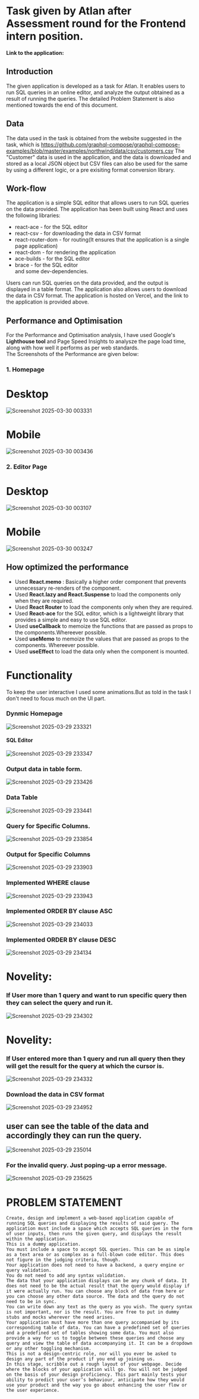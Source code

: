 # Task given by Atlan after Assessment round for the Frontend intern position.
<strong> Link to the application:</strong>
<br>
## Introduction
The given application is developed as a task for Atlan. It enables users to run SQL queries in an online editor, and analyze the output obtained as a result of running the queries.
The detailed Problem Statement is also mentioned towards the end of this document.

## Data
The data used in the task is obtained from the website suggested in the task, which is https://github.com/graphql-compose/graphql-compose-examples/blob/master/examples/northwind/data/csv/customers.csv The "Customer" data is used in the application, and the data is downloaded and stored as a local JSON object but CSV files can also be used for the same by using a different logic, or a pre exisiting format conversion library.

## Work-flow
The application is a simple SQL editor that allows users to run SQL queries on the data provided. The application has been built using React and uses the following libraries:<br/>
* react-ace - for the SQL editor <br/>
* react-csv - for downloading the data in CSV format<br/>
* react-router-dom - for routing(It ensures that the application is a single page application)<br/>
* react-dom - for rendering the application<br/>
* ace-builds - for the SQL editor<br/>
* brace - for the SQL editor <br/>
and some dev-dependencies.<br/>

Users can run SQL queries on the data provided, and the output is displayed in a table format. The application also allows users to download the data in CSV format. The application is hosted on Vercel, and the link to the application is provided above.
<br/>
## Performance and Optimisation
For the Performance and Optimisation analysis, I have used Google's <strong>Lighthouse tool </strong> and Page Speed Insights to analysze the page load time, along with how well it performs as per web standards.<br/>
The Screenshots of the Performance are given below:
<br/>
### 1. Homepage
# Desktop
![Screenshot 2025-03-30 003331](https://github.com/user-attachments/assets/3438e1ef-3820-4e25-b36b-11693e81bded)<br/>
# Mobile
![Screenshot 2025-03-30 003436](https://github.com/user-attachments/assets/4ad28447-d6f8-45dd-8efe-e2e4d646812f)

### 2. Editor Page 
# Desktop
![Screenshot 2025-03-30 003107](https://github.com/user-attachments/assets/b70901a1-998f-4847-8646-d31d7364568a)<br/>
# Mobile
![Screenshot 2025-03-30 003247](https://github.com/user-attachments/assets/1b08c774-a208-4316-a27a-cd52041fab87)<br/>

## How optimized the performance 
* Used <strong> React.memo </strong>: Basically a higher order component that prevents unnecessary re-renders of the component.
* Used <strong>React.lazy and React.Suspense</strong> to load the components only when they are required.   
* Used <strong>React Router</strong> to load the components only when they are required.
* Used <strong>React-ace</strong> for the SQL editor, which is a lightweight library that provides a simple and easy to use SQL editor.
* Used <strong>useCallback</strong> to memoize the functions that are passed as props to the components.Whereever possible.
* Used <strong>useMemo</strong> to memoize the values that are passed as props to the components. Whereever possible.
* Used <strong>useEffect</strong> to load the data only when the component is mounted.<br/>

# Functionality
To keep the user interactive I used some animations.But as told in the task I don't need to focus much on the UI part.
### Dynmic Homepage<br/>
![Screenshot 2025-03-29 233321](https://github.com/user-attachments/assets/7b988ab4-5aea-4ce4-9d37-acd2c6f16f62)
#### SQL Editor<br/>
![Screenshot 2025-03-29 233347](https://github.com/user-attachments/assets/5eaaae08-c932-42af-8681-80fd2cc445bb)

### Output data in table form.<br/>
![Screenshot 2025-03-29 233426](https://github.com/user-attachments/assets/6f419d1f-3505-450c-a774-1963bc74782f)
### Data Table
![Screenshot 2025-03-29 233441](https://github.com/user-attachments/assets/aca8771e-891f-45ca-a0ef-474ee69c49da)
### Query for Specific Columns.<br/>
![Screenshot 2025-03-29 233854](https://github.com/user-attachments/assets/4d5ccc5c-c008-4e0d-a166-a92f8ed8dbbd)
### Output for Specific Columns<br/>
![Screenshot 2025-03-29 233903](https://github.com/user-attachments/assets/ca40fcde-d6f5-4357-8c00-464d7307ed63)
### Implemented WHERE clause<br/>
![Screenshot 2025-03-29 233943](https://github.com/user-attachments/assets/0c399a05-18c2-42a5-b872-28af3d83430e)
### Implemented ORDER BY clause <strong>ASC</strong><br/>
![Screenshot 2025-03-29 234033](https://github.com/user-attachments/assets/fd8665b0-b2c5-4c14-af4f-d6bbc12395ca)
### Implemented ORDER BY clause <strong>DESC</strong><br/>
![Screenshot 2025-03-29 234134](https://github.com/user-attachments/assets/b04c9e21-7626-4b47-869b-bc912ba1c8b6)
# Novelity: 
### If User more than 1 query and want to run specific query then they can select the query and run it.<br/>
![Screenshot 2025-03-29 234302](https://github.com/user-attachments/assets/a1c12569-765a-4399-81ac-625083b05fe3)
# Novelity: 
### If User entered more than 1 query and run all query then they will get the result for the query at which the cursor is.<br/>
![Screenshot 2025-03-29 234332](https://github.com/user-attachments/assets/4dd417f2-972e-41bb-af6c-2e41c7466b57)
### Download the data in CSV format<br/>
![Screenshot 2025-03-29 234952](https://github.com/user-attachments/assets/21822a44-c059-4c77-8b80-25a21c295bd8)
## user can see the table of the data and accordingly they can run the query.<br/>
![Screenshot 2025-03-29 235014](https://github.com/user-attachments/assets/a1a48a7f-00bb-4c15-9c09-3cf257224047)
### For the invalid query. Just poping-up a error message.<br/>
![Screenshot 2025-03-29 235625](https://github.com/user-attachments/assets/b4129163-cf05-4fd6-bece-578995ee90d2)

# PROBLEM STATEMENT
    Create, design and implement a web-based application capable of running SQL queries and displaying the results of said query. The application must include a space which accepts SQL queries in the form of user inputs, then runs the given query, and displays the result within the application.
    This is a dummy application.
    You must include a space to accept SQL queries. This can be as simple as a text area or as complex as a full-blown code editor. This does not figure in the judging criteria, though.
    Your application does not need to have a backend, a query engine or query validation.
    You do not need to add any syntax validation.
    The data that your application displays can be any chunk of data. It does not need to be the actual result that the query would display if it were actually run. You can choose any block of data from here or you can choose any other data source. The data and the query do not need to be in sync.
    You can write down any text as the query as you wish. The query syntax is not important, nor is the result. You are free to put in dummy stubs and mocks wherever the need arises.
    Your application must have more than one query accompanied by its corresponding table of data. You can have a predefined set of queries and a predefined set of tables showing some data. You must also provide a way for us to toggle between these queries and choose any query and view the table of data accompanying it. It can be a dropdown or any other toggling mechanism.
    This is not a design-centric role, nor will you ever be asked to design any part of the product if you end up joining us.
    In this stage, scribble out a rough layout of your webpage. Decide where the blocks of your application will go. You will not be judged on the basis of your design proficiency. This part mainly tests your ability to predict your user’s behaviour, anticipate how they would use your product and the way you go about enhancing the user flow or the user experience.
    
